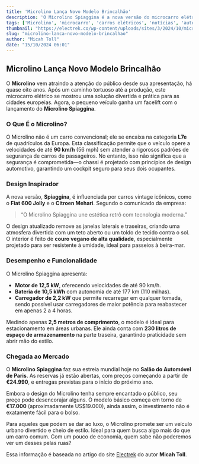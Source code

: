 ```yaml
---
title: 'Microlino Lança Novo Modelo Brincalhão'
description: 'O Microlino Spiaggina é a nova versão do microcarro elétrico que traz um design divertido e moderno, ideal para os destinos de verão da Europa.'
tags: ['Microlino', 'microcarro', 'carros elétricos', 'notícias', 'automóveis']
thumbnail: "https://electrek.co/wp-content/uploads/sites/3/2024/10/microlino-spiaggino-head.jpg?quality=82&strip=all&w=1400"
slug: "microlino-lanca-novo-modelo-brincalhao"
author: "Micah Toll"
date: "15/10/2024 06:01"
---
```


## Microlino Lança Novo Modelo Brincalhão

O **Microlino** vem atraindo a atenção do público desde sua apresentação, há quase oito anos. Após um caminho tortuoso até a produção, este microcarro elétrico se mostrou uma solução divertida e prática para as cidades europeias. Agora, o pequeno veículo ganha um facelift com o lançamento do **Microlino Spiaggina**.

### O Que É o Microlino?
O Microlino não é um carro convencional; ele se encaixa na categoria **L7e** de quadrículos da Europa. Esta classificação permite que o veículo opere a velocidades de até **90 km/h** (56 mph) sem atender a rigorosos padrões de segurança de carros de passageiros. No entanto, isso não significa que a segurança é comprometida—o chassi é projetado com princípios de design automotivo, garantindo um cockpit seguro para seus dois ocupantes.

### Design Inspirador
A nova versão, **Spiaggina**, é influenciada por carros vintage icônicos, como o **Fiat 600 Jolly** e o **Citroen Mehari**. Segundo o comunicado da empresa:
> “O Microlino Spiaggina une estética retrô com tecnologia moderna.”  

O design atualizado remove as janelas laterais e traseiras, criando uma atmosfera divertida com um teto aberto ou um toldo de tecido contra o sol. O interior é feito de **couro vegano de alta qualidade**, especialmente projetado para ser resistente à umidade, ideal para passeios à beira-mar.

### Desempenho e Funcionalidade
O Microlino Spiaggina apresenta:  
- **Motor de 12,5 kW**, oferecendo velocidades de até 90 km/h.  
- **Bateria de 10,5 kWh** com autonomia de até 177 km (110 milhas).  
- **Carregador de 2,2 kW** que permite recarregar em qualquer tomada, sendo possível usar carregadores de maior potência para reabastecer em apenas 2 a 4 horas.

Medindo apenas **2,5 metros de comprimento**, o modelo é ideal para estacionamento em áreas urbanas. Ele ainda conta com **230 litros de espaço de armazenamento** na parte traseira, garantindo praticidade sem abrir mão do estilo.

### Chegada ao Mercado
O **Microlino Spiaggina** faz sua estreia mundial hoje no **Salão do Automóvel de Paris**. As reservas já estão abertas, com preços começando a partir de **€24.990**, e entregas previstas para o início do próximo ano.

Embora o design do Microlino tenha sempre encantado o público, seu preço pode desencorajar alguns. O modelo básico começa em torno de **€17.000** (aproximadamente US$19.000), ainda assim, o investimento não é exatamente fácil para o bolso.

Para aqueles que podem se dar ao luxo, o Microlino promete ser um veículo urbano divertido e cheio de estilo. Ideal para quem busca algo mais do que um carro comum. Com um pouco de economia, quem sabe não poderemos ver um desses pelas ruas? 

Essa informação é baseada no artigo do site [Electrek](https://electrek.co/2024/10/14/microlino-the-worlds-cutest-microcar-releases-a-playful-new-model/) do autor **Micah Toll**.